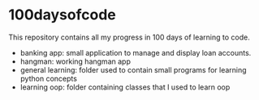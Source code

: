 # 100daysofcode
This repository contains all my progress in 100 days of learning to code.
  - banking app: small application to manage and display loan accounts.
  - hangman: working hangman app
  - general learning: folder used to contain small programs for learning python concepts
  - learning oop: folder containing classes that I used to learn oop
